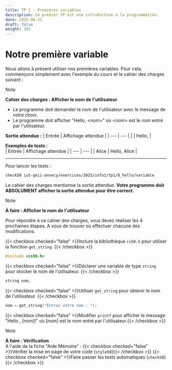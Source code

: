 ```yaml
---
title: TP 1 - Premières variables
description: Ce premier TP est une introduction à la programmation.
date: 2025-08-31
draft: false
weight: 103
---
```

# Notre première variable 
Nous allons à présent utiliser nos premières variables. Pour cela, commençons simplement avec l'exemple du cours et le cahier des charges suivant : 
> [!note]  
> **Cahier des charges : Afficher le nom de l'utilisateur**  
> - Le programme doit demander le nom de l'utilisateur avec le message de votre choix.
> - Le programme doit afficher "Hello, \<nom\>" où \<nom\> est le nom entré par l'utilisateur.
>
> **Sortie attendue :**
> | Entrée | Affichage attendue | 
> | --- | --- |
> | <nom> | Hello, <nom>|  
>
> **Exemples de tests :**  
> | Entrée | Affichage attendue | 
> | --- | --- |
> | Alice | Hello, Alice |  
>
> ---
> Pour lancer les tests : 
>   ```bash
> 	check50 iut-geii-annecy/exercices/2025/info1/tp1/0_hello/variable
> 	```

Le cahier des charges mentionne la sortie attendue. **Votre programme doit ABSOLUMENT afficher la sortie attendue pour être correct.**

> [!note]  
> **À faire : Afficher le nom de l'utilisateur**  
> 
> Pour répondre à ce cahier des charges, vous devez réaliser les 4 prochaines étapes. A vous de trouver où effectuer chacune des modifications. 
>
> {{< checkbox checked="false" >}}Inclure la bibliothèque `cs50.h` pour utiliser la fonction `get_string`. {{< /checkbox >}}
> 	```c
> 	#include <cs50.h>
> 	```
> {{< checkbox checked="false" >}}Déclarer une variable de type `string` pour stocker le nom de l'utilisateur.  {{< /checkbox >}}
> 	```c
> 	string nom;
> 	```
> {{< checkbox checked="false" >}}Utiliser `get_string` pour obtenir le nom de l'utilisateur.  {{< /checkbox >}}
> 	```c
> 	nom = get_string("Entrez votre nom : ");
> 	```
> {{< checkbox checked="false" >}}Modifier `printf` pour afficher le message "Hello , [nom]!" où [nom] est le nom entré par l'utilisateur.{{< /checkbox >}}


> [!note]  
> **À faire : Vérification**  
> A l'aide de la fiche "Aide Mémoire" : 
> {{< checkbox checked="false" >}}Vérifier la mise en page de votre code (`style50`){{< /checkbox >}}
> {{< checkbox checked="false" >}}Faire passer les tests automatiques (`check50`){{< /checkbox >}}





